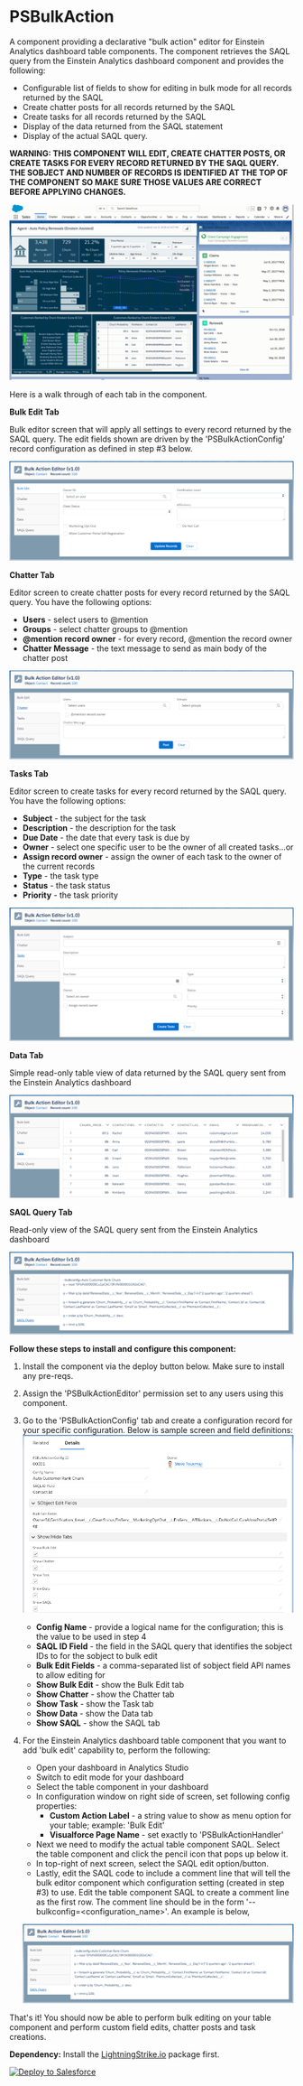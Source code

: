 # PSBulkAction
A component providing a declarative "bulk action" editor for Einstein Analytics dashboard table components. The component retrieves the SAQL query from the Einstein Analytics dashboard component and provides the following:
- Configurable list of fields to show for editing in bulk mode for all records returned by the SAQL
- Create chatter posts for all records returned by the SAQL
- Create tasks for all records returned by the SAQL
- Display of the data returned from the SAQL statement
- Display of the actual SAQL query.

<b>WARNING: THIS COMPONENT WILL EDIT, CREATE CHATTER POSTS, OR CREATE TASKS FOR EVERY RECORD RETURNED BY THE SAQL QUERY. THE SOBJECT AND NUMBER OF RECORDS IS IDENTIFIED AT THE TOP OF THE COMPONENT SO MAKE SURE THOSE VALUES ARE CORRECT BEFORE APPLYING CHANGES.</b>

![alt text](https://github.com/thedges/PSBulkAction/blob/master/PSBulkAction.gif "Demo Image")

Here is a walk through of each tab in the component.

<b>Bulk Edit Tab</b><br/>

Bulk editor screen that will apply all settings to every record returned by the SAQL query. The edit fields shown are driven by the 'PSBulkActionConfig' record configuration as defined in step #3 below.

![alt text](https://github.com/thedges/PSBulkAction/blob/master/PSBulkAction-BulkEdit.png "Bulk Edit")

<b>Chatter Tab</b><br/>

   Editor screen to create chatter posts for every record returned by  the SAQL query. You have the following options:

   - <b>Users</b> - select users to @mention
   - <b>Groups</b> - select chatter groups to @mention
   - <b>@mention record owner</b> - for every record, @mention the record owner
   - <b>Chatter Message</b> - the text message to send as main body of the chatter post
   
   ![alt text](https://github.com/thedges/PSBulkAction/blob/master/PSBulkAction-Chatter.png "Chatter")

<b>Tasks Tab</b><br/>

   Editor screen to create tasks for every record returned by the SAQL query. You have the following options:

   - <b>Subject</b> - the subject for the task
   - <b>Description</b> - the description for the task
   - <b>Due Date</b> - the date that every task is due by
   - <b>Owner</b> - select one specific user to be the owner of all created tasks...or
   - <b>Assign record owner</b> - assign the owner of each task to the owner of the current records
   - <b>Type</b> - the task type
   - <b>Status</b> - the task status
   - <b>Priority</b> - the task priority
   
   ![alt text](https://github.com/thedges/PSBulkAction/blob/master/PSBulkAction-Tasks.png "Tasks")

<b>Data Tab</b><br/>

   Simple read-only table view of data returned by the SAQL query sent from the Einstein Analytics dashboard
   
   ![alt text](https://github.com/thedges/PSBulkAction/blob/master/PSBulkAction-Data.png "Data")

<b>SAQL Query Tab</b><br/>

   Read-only view of the SAQL query sent from the Einstein Analytics dashboard

   ![alt text](https://github.com/thedges/PSBulkAction/blob/master/PSBulkAction-SAQL.png "SAQL")

<b>Follow these steps to install and configure this component:</b>
1. Install the component via the deploy button below. Make sure to install any pre-reqs. 
2. Assign the 'PSBulkActionEditor' permission set to any users using this component.
3. Go to the 'PSBulkActionConfig' tab and create a configuration record for your specific configuration. Below is sample screen and field definitions: ![alt text](https://github.com/thedges/PSBulkAction/blob/master/PSBulkAction-Record.png "Record")

   - <b>Config Name</b> - provide a logical name for the configuration; this is the value to be used in step 4
   - <b>SAQL ID Field</b> - the field in the SAQL query that identifies the sobject IDs to for the sobject to bulk edit
   - <b>Bulk Edit Fields</b> - a comma-separated list of sobject field API names to allow editing for
   - <b>Show Bulk Edit</b> - show the Bulk Edit tab
   - <b>Show Chatter</b> - show the Chatter tab
   - <b>Show Task</b> - show the Task tab
   - <b>Show Data</b> - show the Data tab
   - <b>Show SAQL</b> - show the SAQL tab
   
4. For the Einstein Analytics dashboard table component that you want to add 'bulk edit' capability to, perform the following:
   - Open your dashboard in Analytics Studio
   - Switch to edit mode for your dashboard
   - Select the table component in your dashboard
   - In configuration window on right side of screen, set following config properties:
     - <b>Custom Action Label</b> - a string value to show as menu option for your table; example: 'Bulk Edit'
     - <b>Visualforce Page Name</b> - set exactly to 'PSBulkActionHandler'
   - Next we need to modify the actual table component SAQL. Select the table component and click the pencil icon that pops up below it.
   - In top-right of next screen, select the SAQL edit option/button.
   - Lastly, edit the SAQL code to include a comment line that will tell the bulk editor component which configuration setting (created in step #3) to use.  Edit the table component SAQL to create a comment line as the first row. The comment line should be in the form 
   '--bulkconfig=<configuration_name>'. An example is below,
   
   ![alt text](https://github.com/thedges/PSBulkAction/blob/master/PSBulkAction-SAQL.png "SAQL")
   
That's it! You should now be able to perform bulk editing on your table component and perform custom field edits, chatter posts and task creations.

<b>Dependency:</b> Install the [LightningStrike.io](https://github.com/thedges/Lightning-Strike) package first.

<a href="https://githubsfdeploy.herokuapp.com">
  <img alt="Deploy to Salesforce"
       src="https://raw.githubusercontent.com/afawcett/githubsfdeploy/master/deploy.png">
</a>


